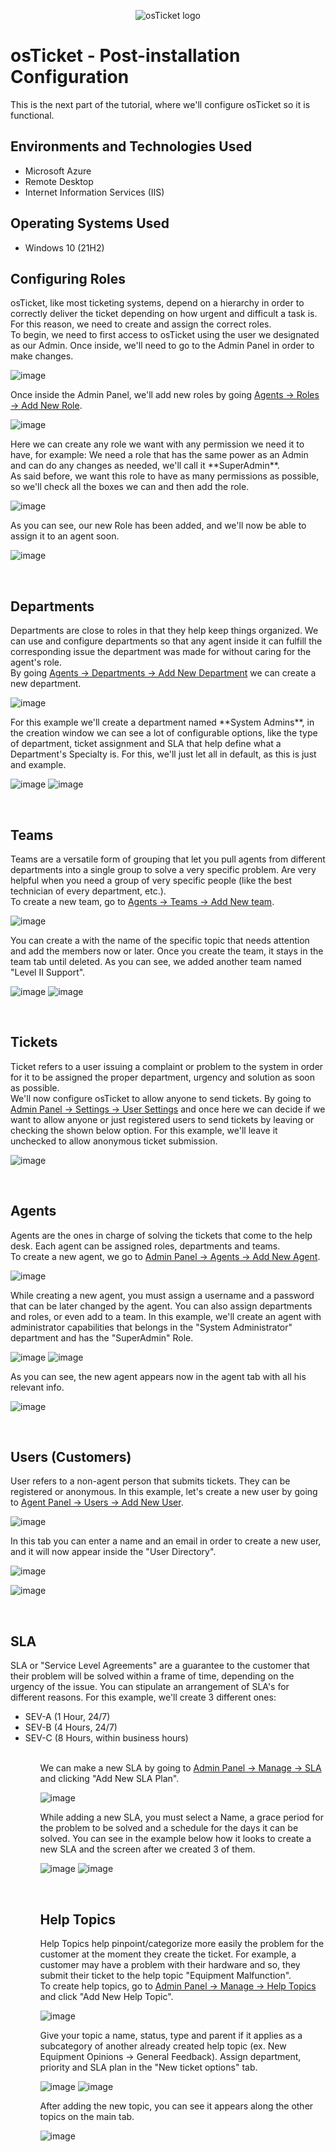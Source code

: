 <p align="center">
<img src="https://i.imgur.com/Clzj7Xs.png" alt="osTicket logo"/>
</p>

<h1>osTicket - Post-installation Configuration</h1>
This is the next part of the tutorial, where we'll configure osTicket so it is functional.<br />

<h2>Environments and Technologies Used</h2>

- Microsoft Azure 
- Remote Desktop
- Internet Information Services (IIS)

<h2>Operating Systems Used </h2>

- Windows 10</b> (21H2)
<h2>Configuring Roles</h2>
<p>
  osTicket, like most ticketing systems, depend on a hierarchy in order to correctly deliver the ticket depending on how urgent and difficult a task is. For this reason, we need to create and assign the correct roles.<br>
  To begin, we need to first access to osTicket using the user we designated as our Admin. Once inside, we'll need to go to the Admin Panel in order to make changes.
</p>
<p>

  ![image](https://github.com/DsosaH/osticket-postconfg/assets/148100125/3196807e-740b-4e8b-9f25-176ad76fc904)

</p>
<p>
  Once inside the Admin Panel, we'll add new roles by going <ins>Agents -> Roles -> Add New Role</ins>.<br>
</p>
<p>
  
  ![image](https://github.com/DsosaH/osticket-postconfg/assets/148100125/cba9a2e8-3a27-4a81-a5d2-176efd7158fa)

</p>
<p>
  Here we can create any role we want with any permission we need it to have, for example: We need a role that has the same power as an Admin and can do any changes as needed, we'll call it **SuperAdmin**.<br>
  As said before, we want this role to have as many permissions as possible, so we'll check all the boxes we can and then add the role.
</p>
<p>

  ![image](https://github.com/DsosaH/osticket-postconfg/assets/148100125/93f4b6fb-d9f0-4a9a-944e-2f85f92bd738)

</p>
<p>
  As you can see, our new Role has been added, and we'll now be able to assign it to an agent soon.
</p>
<p>

  ![image](https://github.com/DsosaH/osticket-postconfg/assets/148100125/5d5b5aee-e7bb-432f-8763-aa0ac802d26e)

</p><br/>
<h2>Departments</h2>
<p>Departments are close to roles in that they help keep things organized. We can use and configure departments so that any agent inside it can fulfill the corresponding issue the department was made for without caring for the agent's role.<br>
By going <ins>Agents -> Departments -> Add New Department</ins> we can create a new department.</p>
<p>

  ![image](https://github.com/DsosaH/osticket-postconfg/assets/148100125/48ed7373-6e0f-47b6-ae57-c6f194bed4d3)

</p>
<p>
  For this example we'll create a department named **System Admins**, in the creation window we can see a lot of configurable options, like the type of department, ticket assignment and SLA that help define what a Department's Specialty is. For this, we'll just let all in default, as this is just and example.
</p>
<p>

  ![image](https://github.com/DsosaH/osticket-postconfg/assets/148100125/7de6d8af-ee56-41bf-bbd1-c7a1909d3803)
![image](https://github.com/DsosaH/osticket-postconfg/assets/148100125/a744781f-2ce7-4986-abb1-57c79725acad)

</p>
<br/>
<h2>Teams</h2>
<p>
  Teams are a versatile form of grouping that let you pull agents from different departments into a single group to solve a very specific problem. Are very helpful when you need a group of very specific people (like the best technician of every department, etc.).<br>
  To create a new team, go to <ins>Agents -> Teams -> Add New team</ins>.
</p>
<p>

  ![image](https://github.com/DsosaH/osticket-postconfg/assets/148100125/f0dfa81f-72cb-4fac-9e8a-0352b3241d2f)

</p>
<p>
  You can create a with the name of the specific topic that needs attention and add the members now or later. Once you create the team, it stays in the team tab until deleted. As you can see, we added another team named "Level II Support".
</p>
<p>

  ![image](https://github.com/DsosaH/osticket-postconfg/assets/148100125/2fde8809-129b-4d4c-9e42-da524f0ced6f)
![image](https://github.com/DsosaH/osticket-postconfg/assets/148100125/d2df3c18-db25-4b08-ac58-1bee65fd0723)

</p><br/>
<h2>Tickets</h2>
<p>
  Ticket refers to a user issuing a complaint or problem to the system in order for it to be assigned the proper department, urgency and solution as soon as possible.<br>
  We'll now configure osTicket to allow anyone to send tickets. By going to <ins>Admin Panel -> Settings -> User Settings</ins> and once here we can decide if we want to allow anyone or just registered users to send tickets by leaving or checking the shown below option. For this example, we'll leave it unchecked to allow anonymous ticket submission.
</p>
<p>

   ![image](https://github.com/DsosaH/osticket-postconfg/assets/148100125/c525e151-4d46-44ff-b10b-dca8903719d1)

</p>
<br/>
<h2>Agents</h2>
<p>Agents are the ones in charge of solving the tickets that come to the help desk. Each agent can be assigned roles, departments and teams.<br>
  To create a new agent, we go to <ins>Admin Panel -> Agents -> Add New Agent</ins>.
</p>
<p>

 ![image](https://github.com/DsosaH/osticket-postconfg/assets/148100125/6f29689e-3697-4bde-ace1-7d8076e7ffc7)
 
</p>
<p>
  While creating a new agent, you must assign a username and a password that can be later changed by the agent. You can also assign departments and roles, or even add to a team. In this example, we'll create an agent with administrator capabilities that belongs in the "System Administrator" department and has the "SuperAdmin" Role.
</p>
<p>

  ![image](https://github.com/DsosaH/osticket-postconfg/assets/148100125/a5cf1b93-3922-4a34-ba5b-b30123e898f8)
  ![image](https://github.com/DsosaH/osticket-postconfg/assets/148100125/9a4ef3f2-7e7d-4f6e-bc38-efc5442d7727)

</p>
<p>
  As you can see, the new agent appears now in the agent tab with all his relevant info.
</p>
<p>

  ![image](https://github.com/DsosaH/osticket-postconfg/assets/148100125/c8d42e2a-5918-40cd-8e27-d653da687f29)

</p>
<br/>
<h2>Users (Customers)</h2>
<p>
  User refers to a non-agent person that submits tickets. They can be registered or anonymous. In this example, let's create a new user by going to <ins>Agent Panel -> Users -> Add New User</ins>.
</p>
<p>
  
  ![image](https://github.com/DsosaH/osticket-postconfg/assets/148100125/bc86582d-1353-48ff-af14-3dc7159d79df)

</p>
<p>
  In this tab you can enter a name and an email in order to create a new user, and it will now appear inside the "User Directory".
</p>
<p>
  
  ![image](https://github.com/DsosaH/osticket-postconfg/assets/148100125/11b6b20d-6717-49f1-a289-0defb4642a10)

  ![image](https://github.com/DsosaH/osticket-postconfg/assets/148100125/833d5bf7-2ed1-467a-885d-3cc56b11690d)

</p><br/>
<h2>SLA</h2>
<p>
  SLA or "Service Level Agreements" are a guarantee to the customer that their problem will be solved within a frame of time, depending on the urgency of the issue. You can stipulate an arrangement of SLA's for different reasons. For this example, we'll create 3 different ones:
  <ul>
    <li>SEV-A (1 Hour, 24/7)</li>
    <li>SEV-B (4 Hours, 24/7)</li>
    <li>SEV-C (8 Hours, within business hours)</li>
  <ul/><br>
  We can make a new SLA by going to <ins>Admin Panel -> Manage -> SLA</ins> and clicking "Add New SLA Plan".
</p>
<p>

  ![image](https://github.com/DsosaH/osticket-postconfg/assets/148100125/cdbf1a98-96a6-490f-b1e4-f6e69a5945d8)

</p>
<p>
  While adding a new SLA, you must select a Name, a grace period for the problem to be solved and a schedule for the days it can be solved. You can see in the example below how it looks to create a new SLA and the screen after we created 3 of them.
</p>
<p>

  ![image](https://github.com/DsosaH/osticket-postconfg/assets/148100125/5febaa8a-532b-48f2-87d4-16ef5fb2da16)
![image](https://github.com/DsosaH/osticket-postconfg/assets/148100125/64a5074f-047a-4c78-a678-c2089b94f386)

</p><br/>
<h2>Help Topics</h2>
<p>
  Help Topics help pinpoint/categorize more easily the problem for the customer at the moment they create the ticket. For example, a customer may have a problem with their hardware and so, they submit their ticket to the help topic "Equipment Malfunction".<br>
  To create help topics, go to <ins>Admin Panel -> Manage -> Help Topics</ins> and click "Add New Help Topic".
</p>
<p>

  ![image](https://github.com/DsosaH/osticket-postconfg/assets/148100125/afbedf6b-203a-4bd9-98e4-4c6360b535ac)

</p>
<p>
  Give your topic a name, status, type and parent if it applies as a subcategory of another already created help topic (ex. New Equipment Opinions -> General Feedback). Assign department, priority and SLA plan in the "New ticket options" tab.
</p>
<p>

  ![image](https://github.com/DsosaH/osticket-postconfg/assets/148100125/ab85c298-975c-441b-b3ad-7e22ed423c3a)
  ![image](https://github.com/DsosaH/osticket-postconfg/assets/148100125/6558f12e-5125-47f1-bb6c-52f05e7c28f8)


</p>
<p>
  After adding the new topic, you can see it appears along the other topics on the main tab.
</p>
<p>

  ![image](https://github.com/DsosaH/osticket-postconfg/assets/148100125/1ca10d09-75a8-4862-afe6-5bb0aadf57c8)

</p>
<br/>
